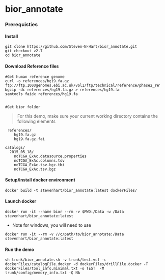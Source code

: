 # bior_annotate

### Prerequisties

#### Install
```
git clone https://github.com/Steven-N-Hart/bior_annotate.git
git checkout v2.7
cd bior_annotate
```
#### Download Reference files
```
#Get human reference genome
curl -o references/hg19.fa.gz ftp://ftp.1000genomes.ebi.ac.uk/vol1/ftp/technical/reference/phase2_reference_assembly_sequence/hs37d5.fa.gz 
bgzip -dc references/hg19.fa.gz > references/hg19.fa
samtools faidx references/hg19.fa


#Get bior folder

```
> For this demo, make sure your current working directory contains the following elements
``` 
 references/
    hg19.fa.gz
    hg19.fa.gz.fai

catalogs/
  2015_05_18/
    noTCGA_ExAc.datasource.properties
    noTCGA_ExAc.columns.tsv
    noTCGA_ExAc.tsv.bgz.tbi
    noTCGA_ExAc.tsv.bgz
```

#### Setup/Install docker environment
```
docker build -t stevenhart/bior_annotate:latest dockerFiles/
```

#### Launch docker
```
docker run -it --name bior --rm -v $PWD:/Data -w /Data stevenhart/bior_annotate:latest
```
* Note for windows, you will need to use  
```
docker run -it --rm -v //c/path/to/bior_annotate:/Data stevenhart/bior_annotate:latest
```

#### Run the demo
```
sh trunk/bior_annotate.sh -v trunk/test.vcf -c dockerFiles/catalogFile.docker -d dockerFiles/drillFile.docker -T dockerFiles/tool_info.minimal.txt -o TEST  -M trunk/config/memory_info.txt -Q NA 
```


